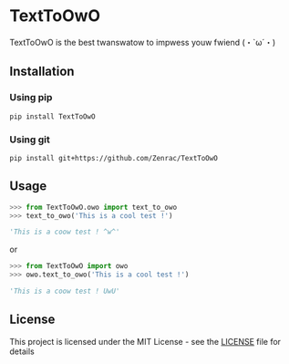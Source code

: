 # TextToOwO
TextToOwO is the best twanswatow to impwess youw fwiend (・`ω´・)
## Installation
### Using pip
```
pip install TextToOwO
```
### Using git
```
pip install git+https://github.com/Zenrac/TextToOwO
```
## Usage
```py
>>> from TextToOwO.owo import text_to_owo
>>> text_to_owo('This is a cool test !')

'This is a coow test ! ^w^'
```
or
```py
>>> from TextToOwO import owo
>>> owo.text_to_owo('This is a cool test !')

'This is a coow test ! UwU'
```

## License

This project is licensed under the MIT License - see the [LICENSE](LICENSE) file for details
